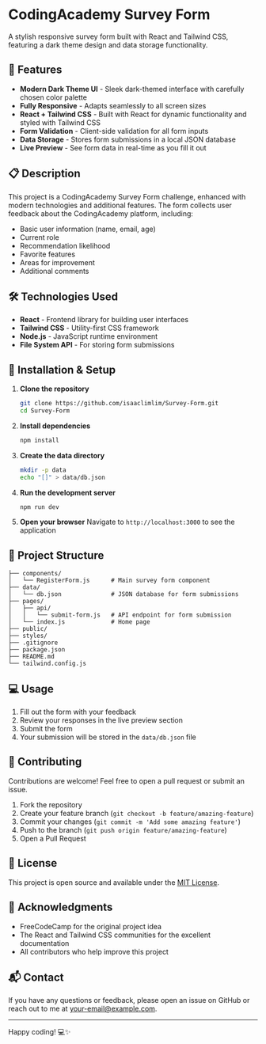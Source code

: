 # CodingAcademy Survey Form

A stylish responsive survey form built with React and Tailwind CSS, featuring a dark theme design and data storage functionality.


## 🚀 Features

- **Modern Dark Theme UI** - Sleek dark-themed interface with carefully chosen color palette
- **Fully Responsive** - Adapts seamlessly to all screen sizes
- **React + Tailwind CSS** - Built with React for dynamic functionality and styled with Tailwind CSS
- **Form Validation** - Client-side validation for all form inputs
- **Data Storage** - Stores form submissions in a local JSON database
- **Live Preview** - See form data in real-time as you fill it out

## 📋 Description

This project is a CodingAcademy Survey Form challenge, enhanced with modern technologies and additional features. The form collects user feedback about the CodingAcademy platform, including:

- Basic user information (name, email, age)
- Current role
- Recommendation likelihood
- Favorite features
- Areas for improvement
- Additional comments

## 🛠️ Technologies Used

- **React** - Frontend library for building user interfaces
- **Tailwind CSS** - Utility-first CSS framework
- **Node.js** - JavaScript runtime environment
- **File System API** - For storing form submissions

## 🔧 Installation & Setup

1. **Clone the repository**
   ```bash
   git clone https://github.com/isaaclimlim/Survey-Form.git
   cd Survey-Form
   ```

2. **Install dependencies**
   ```bash
   npm install
   ```

3. **Create the data directory**
   ```bash
   mkdir -p data
   echo "[]" > data/db.json
   ```

4. **Run the development server**
   ```bash
   npm run dev
   ```

5. **Open your browser**
   Navigate to `http://localhost:3000` to see the application

## 📁 Project Structure

```
├── components/
│   └── RegisterForm.js      # Main survey form component
├── data/
│   └── db.json              # JSON database for form submissions
├── pages/
│   ├── api/
│   │   └── submit-form.js   # API endpoint for form submission
│   └── index.js             # Home page
├── public/
├── styles/
├── .gitignore
├── package.json
├── README.md
└── tailwind.config.js
```

## 💻 Usage

1. Fill out the form with your feedback
2. Review your responses in the live preview section
3. Submit the form
4. Your submission will be stored in the `data/db.json` file

## 🤝 Contributing

Contributions are welcome! Feel free to open a pull request or submit an issue.

1. Fork the repository
2. Create your feature branch (`git checkout -b feature/amazing-feature`)
3. Commit your changes (`git commit -m 'Add some amazing feature'`)
4. Push to the branch (`git push origin feature/amazing-feature`)
5. Open a Pull Request

## 📝 License

This project is open source and available under the [MIT License](LICENSE).

## 🙏 Acknowledgments

- FreeCodeCamp for the original project idea
- The React and Tailwind CSS communities for the excellent documentation
- All contributors who help improve this project

## 📬 Contact

If you have any questions or feedback, please open an issue on GitHub or reach out to me at your-email@example.com.

---

Happy coding! 💻✨